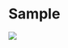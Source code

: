 # Sample
<img src="https://capsule-render.vercel.app/api?type=wave&color=#DD534A&height=400&section=header&text=capsule%20render&fontSize=90" />

